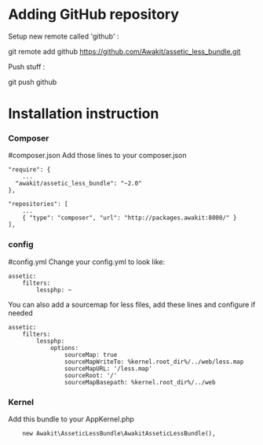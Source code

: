 Adding GitHub repository
========================

Setup new remote called 'github' :

git remote add github https://github.com/Awakit/assetic_less_bundle.git

Push stuff :

git push github


Installation instruction
===================

### Composer
#composer.json
Add those lines to your composer.json

    "require": {
        ...
      "awakit/assetic_less_bundle": "~2.0"
    },

    "repositories": [
        ...
        { "type": "composer", "url": "http://packages.awakit:8000/" }
    ],


### config
#config.yml
Change your config.yml to look like:

    assetic:
        filters:
            lessphp: ~
     
You can also add a sourcemap for less files, add these lines and configure if needed
    
    assetic:
        filters:
            lessphp:
                options:
                    sourceMap: true
                    sourceMapWriteTo: %kernel.root_dir%/../web/less.map
                    sourceMapURL: '/less.map'
                    sourceRoot: '/'
                    sourceMapBasepath: %kernel.root_dir%/../web
            

### Kernel

Add this bundle to your AppKernel.php

```
    new Awakit\AsseticLessBundle\AwakitAsseticLessBundle(),
```